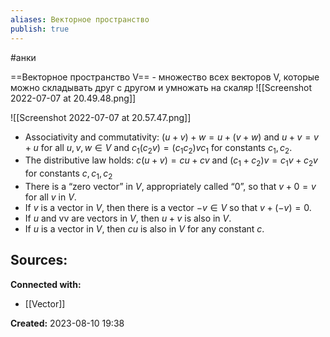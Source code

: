 ```yaml
---
aliases: Векторное пространство
publish: true
---
```

#анки

==Векторное пространство V== - множество всех векторов V, которые можно складывать друг с другом и умножать на скаляр
![[Screenshot 2022-07-07 at 20.49.48.png]]

![[Screenshot 2022-07-07 at 20.57.47.png]]

- Associativity and commutativity: $(u+v)+w=u+(v+w)$ and $u+v=v+u$ for all $u,v,w∈V$ and $c_1(c_2v)=(c_1c_2)vc_1$ for constants $c_1, c_2$. 
-   The distributive law holds: $c(u+v)=cu+cv$ and $(c_1+c_2)v=c_1v+c_2v$ for constants $c,c_1,c_2$
-   There is a “zero vector” in $V$, appropriately called “0”, so that $v+0=v$ for all $v$ in $V$.
-   If $v$ is a vector in $V$, then there is a vector $−v∈V$ so that $v+(−v)=0$.
-   If $u$ and vv are vectors in $V$, then $u+v$ is also in $V$.
-   If $u$ is a vector in $V$, then $cu$ is also in $V$ for any constant $c$.


**Sources:**
- 


**Connected with:**
- [[Vector]]



**Created:** 2023-08-10 19:38